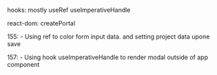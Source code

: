 hooks:
mostly useRef
useImperativeHandle

react-dom:
createPortal

155:
    - Using ref to color form input data. and setting project data upone save

157:
    - Using hook useImperativeHandle to render modal outside of app component